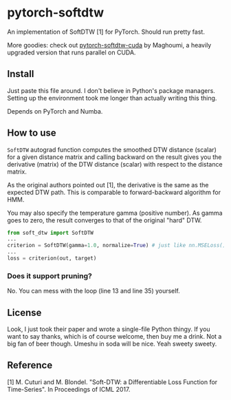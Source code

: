 pytorch-softdtw
===

An implementation of SoftDTW [1] for PyTorch. Should run pretty fast.

More goodies: check out [pytorch-softdtw-cuda](https://github.com/Maghoumi/pytorch-softdtw-cuda) by Maghoumi, a heavily upgraded version that runs parallel on CUDA.

Install
---

Just paste this file around. I don't believe in Python's package managers. Setting up the environment took me longer than actually writing this thing.

Depends on PyTorch and Numba.

How to use
---

`SoftDTW` autograd function computes the smoothed DTW distance (scalar) for a given distance matrix and calling backward on the result gives you the derivative (matrix) of the DTW distance (scalar) with respect to the distance matrix.

As the original authors pointed out [1], the derivative is the same as the expected DTW path. This is comparable to forward-backward algorithm for HMM.

You may also specify the temperature gamma (positive number). As gamma goes to zero, the result converges to that of the original "hard" DTW.

```python
from soft_dtw import SoftDTW
...
criterion = SoftDTW(gamma=1.0, normalize=True) # just like nn.MSELoss()
...
loss = criterion(out, target)
```


### Does it support pruning?

No. You can mess with the loop (line 13 and line 35) yourself.

License
---

Look, I just took their paper and wrote a single-file Python thingy. If you want to say thanks, which is of course welcome, then buy me a drink. Not a big fan of beer though. Umeshu in soda will be nice. Yeah sweety sweety.

Reference
---

[1] M. Cuturi and M. Blondel. "Soft-DTW: a Differentiable Loss Function for Time-Series". In Proceedings of ICML 2017.

